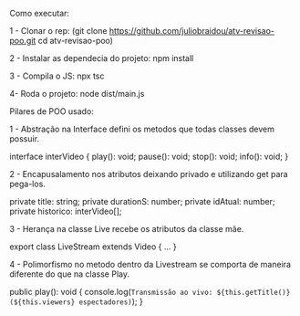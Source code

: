 Como executar:

1 - Clonar o rep: 
(git clone https://github.com/juliobraidou/atv-revisao-poo.git
cd atv-revisao-poo)

2 - Instalar as dependecia do projeto:
npm install

3 - Compila o JS:
npx tsc

4- Roda o projeto:
node dist/main.js

Pilares de POO usado:

1 - Abstração na Interface
defini os metodos que todas classes devem possuir.

interface interVideo {
  play(): void;
  pause(): void;
  stop(): void;
  info(): void;
}


2 - Encapusalamento nos atributos
deixando privado e utilizando get para pega-los.

private title: string;
private durationS: number;
private idAtual: number;
private historico: interVideo[];


3 - Herança na classe Live 
recebe os atributos da classe mãe.

export class LiveStream extends Video { ... }


4 - Polimorfismo no metodo dentro da Livestream
se comporta de maneira diferente do que na classe Play.

public play(): void {
    console.log(`Transmissão ao vivo: ${this.getTitle()} (${this.viewers} espectadores)`);
  }





